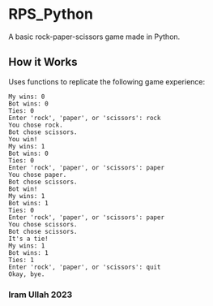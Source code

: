 # RPS_Python
A basic rock-paper-scissors game made in Python.
## How it Works
Uses functions to replicate the following game experience:
```
My wins: 0
Bot wins: 0
Ties: 0
Enter 'rock', 'paper', or 'scissors': rock
You chose rock.
Bot chose scissors.
You win!
My wins: 1
Bot wins: 0
Ties: 0
Enter 'rock', 'paper', or 'scissors': paper
You chose paper.
Bot chose scissors.
Bot win!
My wins: 1
Bot wins: 1
Ties: 0
Enter 'rock', 'paper', or 'scissors': paper
You chose scissors.
Bot chose scissors.
It's a tie!
My wins: 1
Bot wins: 1
Ties: 1
Enter 'rock', 'paper', or 'scissors': quit
Okay, bye.
```
### Iram Ullah 2023
